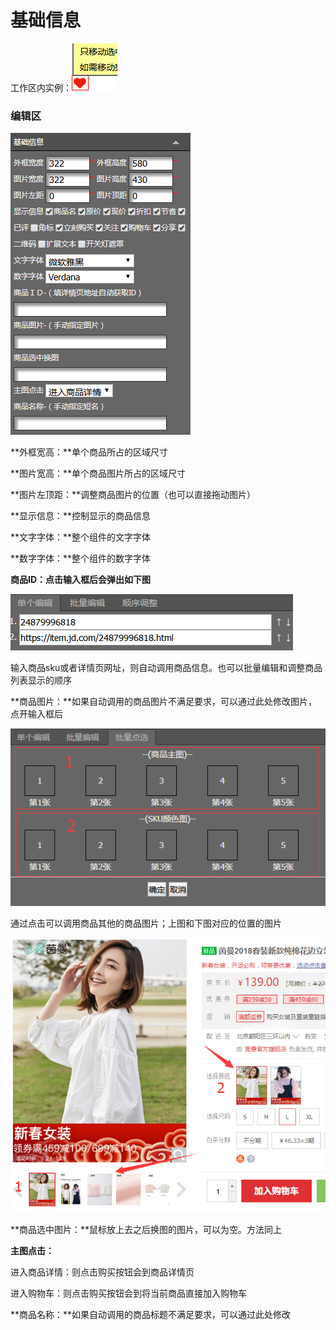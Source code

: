 # 基础信息

工作区内实例：![](/assets/i6ort.png)

### 编辑区

![](/assets/ide4trt.png)

**外框宽高：**单个商品所占的区域尺寸

**图片宽高：**单个商品图片所占的区域尺寸

**图片左顶距：**调整商品图片的位置（也可以直接拖动图片）

**显示信息：**控制显示的商品信息

**文字字体：**整个组件的文字字体

**数字字体：**整个组件的数字字体

**商品ID：点击输入框后会弹出如下图**

![](/assets/irt7d5ort.png)

输入商品sku或者详情页网址，则自动调用商品信息。也可以批量编辑和调整商品列表显示的顺序

**商品图片：**如果自动调用的商品图片不满足要求，可以通过此处修改图片，点开输入框后

![](/assets/ideh3ort.png)

通过点击可以调用商品其他的商品图片；上图和下图对应的位置的图片

![](/assets/id0rt.png)

**商品选中图片：**鼠标放上去之后换图的图片，可以为空。方法同上

**主图点击：**

进入商品详情：则点击购买按钮会到商品详情页

进入购物车：则点击购买按钮会到将当前商品直接加入购物车

**商品名称：**如果自动调用的商品标题不满足要求，可以通过此处修改

